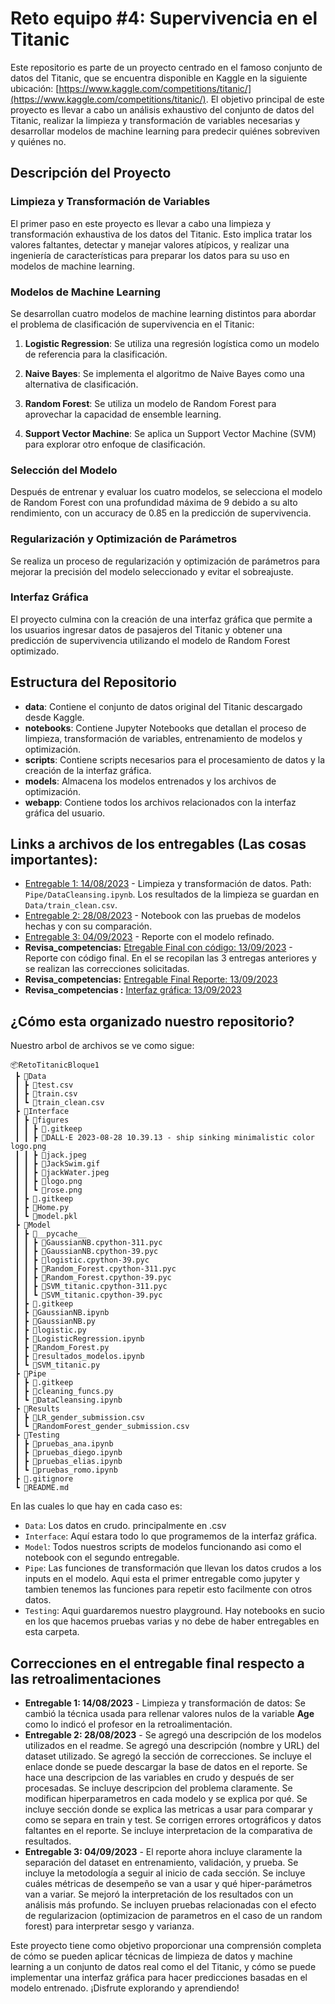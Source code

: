 # Reto equipo #4: Supervivencia en el Titanic

Este repositorio es parte de un proyecto centrado en el famoso conjunto de datos del Titanic, que se encuentra disponible en Kaggle en la siguiente ubicación: [https://www.kaggle.com/competitions/titanic/](https://www.kaggle.com/competitions/titanic/). El objetivo principal de este proyecto es llevar a cabo un análisis exhaustivo del conjunto de datos del Titanic, realizar la limpieza y transformación de variables necesarias y desarrollar modelos de machine learning para predecir quiénes sobreviven y quiénes no.

## Descripción del Proyecto

### Limpieza y Transformación de Variables

El primer paso en este proyecto es llevar a cabo una limpieza y transformación exhaustiva de los datos del Titanic. Esto implica tratar los valores faltantes, detectar y manejar valores atípicos, y realizar una ingeniería de características para preparar los datos para su uso en modelos de machine learning.

### Modelos de Machine Learning

Se desarrollan cuatro modelos de machine learning distintos para abordar el problema de clasificación de supervivencia en el Titanic:

1. **Logistic Regression**: Se utiliza una regresión logística como un modelo de referencia para la clasificación.

2. **Naive Bayes**: Se implementa el algoritmo de Naive Bayes como una alternativa de clasificación.

3. **Random Forest**: Se utiliza un modelo de Random Forest para aprovechar la capacidad de ensemble learning.

4. **Support Vector Machine**: Se aplica un Support Vector Machine (SVM) para explorar otro enfoque de clasificación.

### Selección del Modelo

Después de entrenar y evaluar los cuatro modelos, se selecciona el modelo de Random Forest con una profundidad máxima de 9 debido a su alto rendimiento, con un accuracy de 0.85 en la predicción de supervivencia.

### Regularización y Optimización de Parámetros

Se realiza un proceso de regularización y optimización de parámetros para mejorar la precisión del modelo seleccionado y evitar el sobreajuste.

### Interfaz Gráfica

El proyecto culmina con la creación de una interfaz gráfica que permite a los usuarios ingresar datos de pasajeros del Titanic y obtener una predicción de supervivencia utilizando el modelo de Random Forest optimizado.

## Estructura del Repositorio

- **data**: Contiene el conjunto de datos original del Titanic descargado desde Kaggle.
- **notebooks**: Contiene Jupyter Notebooks que detallan el proceso de limpieza, transformación de variables, entrenamiento de modelos y optimización.
- **scripts**: Contiene scripts necesarios para el procesamiento de datos y la creación de la interfaz gráfica.
- **models**: Almacena los modelos entrenados y los archivos de optimización.
- **webapp**: Contiene todos los archivos relacionados con la interfaz gráfica del usuario.

## Links a archivos de los entregables (Las cosas importantes):

- [Entregable 1: 14/08/2023](Pipe/DataCleansing.ipynb) - Limpieza y transformación de datos. Path: `Pipe/DataCleansing.ipynb`. Los resultados de la limpieza se guardan en `Data/train_clean.csv`.
- [Entregable 2: 28/08/2023](Model/resultados_modelos.ipynb) - Notebook con las pruebas de modelos hechas y con su comparación. 
- [Entregable 3: 04/09/2023](Model/ModeloMejorado.ipynb) - Reporte con el modelo refinado.
- **Revisa_competencias:** [Etregable Final con código: 13/09/2023](Entrega_Final/Codigo_Final.ipynb) - Reporte con código final. En el se recopilan las 3 entregas anteriores y se realizan las correcciones solicitadas. 
- **Revisa_competencias:** [Entregable Final Reporte: 13/09/2023](Entrega_Final/Reporte_Final_Titanic_Equipo_4.pdf)
- **Revisa_competencias :** [Interfaz gráfica: 13/09/2023](Interface/Home.py)

## ¿Cómo esta organizado nuestro repositorio?
Nuestro arbol de archivos se ve como sigue:
```
📦RetoTitanicBloque1
 ┣ 📂Data
 ┃ ┣ 📜test.csv
 ┃ ┣ 📜train.csv
 ┃ ┗ 📜train_clean.csv
 ┣ 📂Interface
 ┃ ┣ 📂figures
 ┃ ┃ ┣ 📜.gitkeep
 ┃ ┃ ┣ 📜DALL·E 2023-08-28 10.39.13 - ship sinking minimalistic color logo.png
 ┃ ┃ ┣ 📜jack.jpeg
 ┃ ┃ ┣ 📜JackSwim.gif
 ┃ ┃ ┣ 📜jackWater.jpeg
 ┃ ┃ ┣ 📜logo.png
 ┃ ┃ ┗ 📜rose.png
 ┃ ┣ 📜.gitkeep
 ┃ ┣ 📜Home.py
 ┃ ┗ 📜model.pkl
 ┣ 📂Model
 ┃ ┣ 📂__pycache__
 ┃ ┃ ┣ 📜GaussianNB.cpython-311.pyc
 ┃ ┃ ┣ 📜GaussianNB.cpython-39.pyc
 ┃ ┃ ┣ 📜logistic.cpython-39.pyc
 ┃ ┃ ┣ 📜Random_Forest.cpython-311.pyc
 ┃ ┃ ┣ 📜Random_Forest.cpython-39.pyc
 ┃ ┃ ┣ 📜SVM_titanic.cpython-311.pyc
 ┃ ┃ ┗ 📜SVM_titanic.cpython-39.pyc
 ┃ ┣ 📜.gitkeep
 ┃ ┣ 📜GaussianNB.ipynb
 ┃ ┣ 📜GaussianNB.py
 ┃ ┣ 📜logistic.py
 ┃ ┣ 📜LogisticRegression.ipynb
 ┃ ┣ 📜Random_Forest.py
 ┃ ┣ 📜resultados_modelos.ipynb
 ┃ ┗ 📜SVM_titanic.py
 ┣ 📂Pipe
 ┃ ┣ 📜.gitkeep
 ┃ ┣ 📜cleaning_funcs.py
 ┃ ┗ 📜DataCleansing.ipynb
 ┣ 📂Results
 ┃ ┣ 📜LR_gender_submission.csv
 ┃ ┗ 📜RandomForest_gender_submission.csv
 ┣ 📂Testing
 ┃ ┣ 📜pruebas_ana.ipynb
 ┃ ┣ 📜pruebas_diego.ipynb
 ┃ ┣ 📜pruebas_elias.ipynb
 ┃ ┗ 📜pruebas_romo.ipynb
 ┣ 📜.gitignore
 ┗ 📜README.md
```
En las cuales lo que hay en cada caso es:
 - `Data`: Los datos en crudo. principalmente en .csv
 - `Interface`: Aquí estara todo lo que programemos de la interfaz gráfica.
 - `Model`: Todos nuestros scripts de modelos funcionando asi como el notebook con el segundo entregable.
 - `Pipe`: Las funciones de transformación que llevan los datos crudos a los inputs en el modelo. Aqui esta el primer entregable como jupyter y tambien tenemos las funciones para repetir esto facilmente con otros datos.
 - `Testing`: Aqui guardaremos nuestro playground. Hay notebooks en sucio en los que hacemos pruebas varias y no debe de haber entregables en esta carpeta.


## Correcciones en el entregable final respecto a las retroalimentaciones
- **Entregable 1: 14/08/2023** - Limpieza y transformación de datos: Se cambió la técnica usada para rellenar valores nulos de la variable **Age** como lo indicó el profesor en la retroalimentación.
- **Entregable 2: 28/08/2023** - Se agregó una descripción de los modelos utilizados en el readme. Se agregó una descripción (nombre y URL) del dataset utilizado. Se agregó la sección de correcciones. Se incluye el enlace donde se puede descargar la base de datos en el reporte. Se hace una descripcion de las variables en crudo y después de ser procesadas. Se incluye descripcion del problema claramente. Se modifican hiperparametros en cada modelo y se explica por qué. Se incluye sección donde se explica las metricas a usar para comparar y como se separa en train y test. Se corrigen errores ortográficos y datos faltantes en el reporte. Se incluye interpretacion de la comparativa de resultados.
- **Entregable 3: 04/09/2023** - El reporte ahora incluye claramente la separación del dataset en entrenamiento, validación, y prueba. Se incluye la metodología a seguir al inicio de cada sección. Se incluye cuáles métricas de desempeño se van a usar y qué hiper-parámetros van a variar. Se mejoró la interpretación de los resultados con un análisis más profundo. Se incluyen pruebas relacionadas con el efecto de regularizacion (optimizacion de parametros en el caso de un random forest) para interpretar sesgo y varianza.


Este proyecto tiene como objetivo proporcionar una comprensión completa de cómo se pueden aplicar técnicas de limpieza de datos y machine learning a un conjunto de datos real como el del Titanic, y cómo se puede implementar una interfaz gráfica para hacer predicciones basadas en el modelo entrenado. ¡Disfrute explorando y aprendiendo!